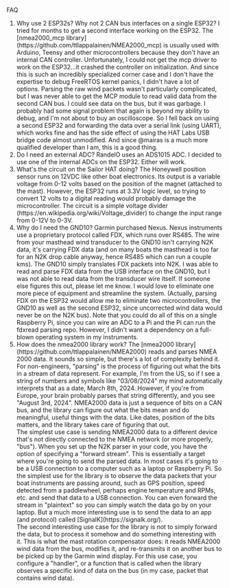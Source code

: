 FAQ
<ol>
<li>Why use 2 ESP32s? Why not 2 CAN bus interfaces on a single ESP32?
I tried for months to get a second interface working on the ESP32. The [nmea2000_mcp library](https://github.com/ttlappalainen/NMEA2000_mcp) is usually used with Arduino, Teensy and other microcontrollers because they don't have an internal CAN controller. Unfortunately, I could not get the mcp driver to work on the ESP32...it crashed the controller on initialization. And since this is such an incredibly specialized corner case and I don't have the expertise to debug FreeRTOS kernel panics, I didn't have a lot of options. Parsing the raw wind packets wasn't particularly complicated, but I was never able to get the MCP module to read valid data from the second CAN bus. I could see data on the bus, but it was garbage. I probably had some signal problem that again is beyond my ability to debug, and I'm not about to buy an oscilloscope. So I fell back on using a second ESP32 and forwarding the data over a serial link (using UART), which works fine and has the side effect of using the HAT Labs USB bridge code almost unmodified. And since @mairas is a much more qualified developer than I am, this is a good thing.
</li>
<li>Do I need an external ADC?
RandelO uses an ADS1015 ADC. I decided to use one of the internal ADCs on the ESP32. Either will work.
</li>
<li>What's the circuit on the Sailor HAT doing?
The Honeywell position sensor runs on 12VDC like other boat electronics. Its output is a variable voltage from 0-12 volts based on the position of the magnet (attached to the mast). However, the ESP32 runs at 3.3V logic level, so trying to convert 12 volts to a digital reading would probably damage the microcontroller. The circuit is a simple voltage divider (https://en.wikipedia.org/wiki/Voltage_divider) to change the input range from 0-12V to 0-3V.
</li>
<li>Why do I need the GND10?
Garmin purchased Nexus. Nexus instruments use a proprietary protocol called FDX, which runs over RS485. The wire from your masthead wind transducer to the GND10 isn't carrying N2K data, it's carrying FDX data (and on many boats the masthead is too far for an N2K drop cable anyway, hence RS485 which can run a couple kms). The GND10 simply translates FDX packets into N2K. I was able to read and parse FDX data from the USB interface on the GND10, but I was not able to read data from the transducer wire itself. If someone else figures this out, please let me know. I would love to eliminate one more piece of equipment and streamline the system. (Actually, parsing FDX on the ESP32 would allow me to eliminate two microcontrollers, the GND10 as well as the second ESP32, since uncorrected wind data would never be on the N2K bus). Note that you could do all of this on a single Raspberry Pi, since you can wire an ADC to a Pi and the Pi can run the fdxread parsing repo. However, I didn't want a dependency on a full-blown operating system in my instruments.
<li>How does the nmea2000 library work?
The [nmea2000 library](https://github.com/ttlappalainen/NMEA2000) reads and parses NMEA 2000 data. It sounds so simple, but there's a lot of complexity behind it. For non-engineers, "parsing" is the process of figuring out what the bits in a stream of data represent. For example, I'm from the US, so if I see a string of numbers and symbols like "03/08/2024" my mind automatically interprets that as a date, March 8th, 2024. However, if you're from Europe, your brain probably parses that string differently, and you see "August 3rd, 2024". NMEA2000 data is just a sequence of bits on a CAN bus, and the library can figure out what the bits mean and do meaningful, useful things with the data. Like dates, position of the bits matters, and the library takes care of figuring that out.<br>
The simplest use case is sending NMEA2000 data to a different device that's not directly connected to the NMEA network (or more properly, "bus"). When you set up the N2K parser in your code, you have the option of specifying a "forward stream". This is essentially a target where you're going to send the parsed data. In most cases it's going to be a USB connection to a computer such as a laptop or Raspberry Pi. So the simplest use for the library is to observe the data packets that your boat instruments are passing around, such as GPS position, speed detected from a paddlewheel, perhaps engine temperature and RPMs, etc. and send that data to a USB connection. You can even forward the stream in "plaintext" so you can simply watch the data go by on your laptop. But a much more interesting use is to send the data to an app (and protocol) called [SignalK](https://signalk.org/). <br>
The second interesting use case for the library is not to simply forward the data, but to process it somehow and do something interesting with it. This is what the mast rotation compensator does: it reads NMEA2000 wind data from the bus, modifies it, and re-transmits it on another bus to be picked up by the Garmin wind display. For this use case, you configure a "handler", or a function that is called when the library observes a specific kind of data on the bus (in my case, packet that contains wind data).
</li>
</ol>
